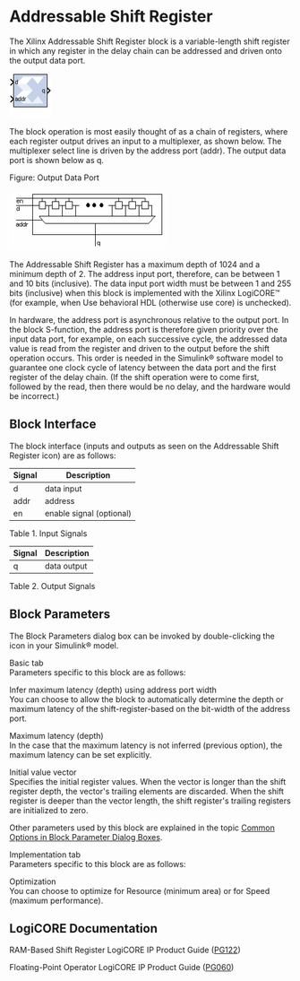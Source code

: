 # Addressable Shift Register

The Xilinx Addressable Shift Register block is a variable-length shift
register in which any register in the delay chain can be addressed and
driven onto the output data port.

![](./Images/block.png)

The block operation is most easily thought of as a chain of registers,
where each register output drives an input to a multiplexer, as shown
below. The multiplexer select line is driven by the address port (addr).
The output data port is shown below as q.

Figure: Output Data Port

  
![](./Images/jrq1538085427893.png)  

The Addressable Shift Register has a maximum depth of 1024 and a minimum
depth of 2. The address input port, therefore, can be between 1 and 10
bits (inclusive). The data input port width must be between 1 and 255
bits (inclusive) when this block is implemented with the Xilinx
LogiCORE™ (for example, when Use behavioral HDL (otherwise use core) is
unchecked).

In hardware, the address port is asynchronous relative to the output
port. In the block S-function, the address port is therefore given
priority over the input data port, for example, on each successive
cycle, the addressed data value is read from the register and driven to
the output before the shift operation occurs. This order is needed in
the Simulink® software model to guarantee one clock cycle of latency
between the data port and the first register of the delay chain. (If the
shift operation were to come first, followed by the read, then there
would be no delay, and the hardware would be incorrect.)

## Block Interface

The block interface (inputs and outputs as seen on the Addressable Shift
Register icon) are as follows:

| Signal | Description              |
|--------|--------------------------|
| d      | data input               |
| addr   | address                  |
| en     | enable signal (optional) |

Table 1. Input Signals

| Signal | Description |
|--------|-------------|
| q      | data output |

Table 2. Output Signals

## Block Parameters

The Block Parameters dialog box can be invoked by double-clicking the
icon in your Simulink® model.

Basic tab  
Parameters specific to this block are as follows:

Infer maximum latency (depth) using address port width  
You can choose to allow the block to automatically determine the depth
or maximum latency of the shift-register-based on the bit-width of the
address port.

Maximum latency (depth)  
In the case that the maximum latency is not inferred (previous option),
the maximum latency can be set explicitly.

Initial value vector  
Specifies the initial register values. When the vector is longer than
the shift register depth, the vector's trailing elements are discarded.
When the shift register is deeper than the vector length, the shift
register's trailing registers are initialized to zero.

Other parameters used by this block are explained in the topic [Common
Options in Block Parameter Dialog
Boxes](common-options-in-block-parameter-dialog-boxes-aa1032308.html).

Implementation tab  
Parameters specific to this block are as follows:

Optimization  
You can choose to optimize for Resource (minimum area) or for Speed
(maximum performance).

## LogiCORE Documentation

RAM-Based Shift Register LogiCORE IP Product Guide
([PG122](https://www.xilinx.com/cgi-bin/docs/ipdoc?c=c_shift_ram;v=latest;d=pg122-c-shift-ram.pdf))

Floating-Point Operator LogiCORE IP Product Guide
([PG060](https://www.xilinx.com/cgi-bin/docs/ipdoc?c=floating_point;v=latest;d=pg060-floating-point.pdf))
